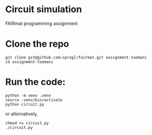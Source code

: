 # Circuit simulation
FAIRmat programming assignment

# Clone the repo
```
git clone git@github.com:sprogl/fairmat.git assignment-toomani
cd assignment-toomani

```

# Run the code:
```
python -m venv .venv
source .venv/bin/activate
python circuit.py
```

or alternatively,

```
chmod +x circuit.py
./circuit.py
```

